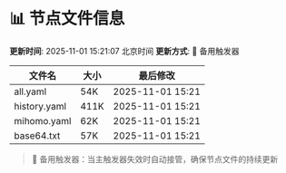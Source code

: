 # 📊 节点文件信息

**更新时间**: 2025-11-01 15:21:07 北京时间
**更新方式**: 🔄 备用触发器

| 文件名 | 大小 | 最后修改 |
|--------|------|----------|
| all.yaml | 54K | 2025-11-01 15:21 |
| history.yaml | 411K | 2025-11-01 15:21 |
| mihomo.yaml | 62K | 2025-11-01 15:21 |
| base64.txt | 57K | 2025-11-01 15:21 |

> 🔄 备用触发器：当主触发器失效时自动接管，确保节点文件的持续更新
